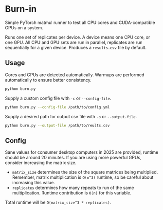 # Burn-in

Simple PyTorch matmul runner to test all CPU cores and CUDA-compatible GPUs on a system.

Runs one set of replicates per device. A device means one CPU core, or one GPU. All CPU and GPU sets are run in parallel, replicates are run sequentially for a given device. Produces a `results.csv` file by default.

## Usage

Cores and GPUs are detected automatically. Warmups are performed automatically to ensure better consistency.

```bash
python burn.py
```

Supply a custom config file with `-c` or `--config-file`.

```bash
python burn.py --config-file /path/to/config.yml
```

Supply a desired path for output csv file with `-o` or `--output-file`.

```bash
python burn.py --output-file /path/to/reults.csv
```

## Config

Sane values for consumer desktop computers in 2025 are provided, runtime should be around 20 minutes. If you are using more powerful GPUs, consider increasing the matrix size.

- `matrix_size` determines the size of the square matrices being multiplied. Remember, matrix multiplication is `O(n^3)` runtime, so be careful about increasing this value.
- `replicates` determines how many repeats to run of the same multiplication. Runtime contribution is `O(n)` for this variable.

Total runtime will be `O(matrix_size^3 * replicates)`.
